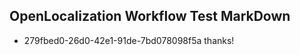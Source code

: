 ## OpenLocalization Workflow Test MarkDown
* 279fbed0-26d0-42e1-91de-7bd078098f5a 
thanks!<!--HONumber=Mar16_HO4-->
